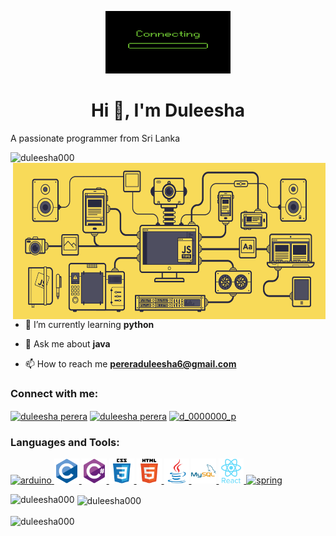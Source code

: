 <p align="center"><img  src="https://github.com/Duleesha000/Duleesha000/blob/main/connecting.gif" height="100" width="200"  /> 
<h1 align="center">Hi 👋, I'm Duleesha </h1
<h3 align="center">A passionate programmer from Sri Lanka</h3>

<p align="left"> <img src="https://komarev.com/ghpvc/?username=duleesha000&label=Profile%20views&color=0e75b6&style=flat" alt="duleesha000" /> 
  <img align="right" src="https://github.com/Duleesha000/Duleesha000/blob/main/e36ec678-7984-4cdd-8e4c-a3932772ff8e.gif" height="250" width="500" /> 
</p>

- 🌱 I’m currently learning **python**

- 💬 Ask me about **java**

- 📫 How to reach me **pereraduleesha6@gmail.com**
  
<h3 align="left">Connect with me:</h3>
<p align="left">
<a href="https://linkedin.com/in/duleesha perera" target="blank"><img align="center" src="https://raw.githubusercontent.com/rahuldkjain/github-profile-readme-generator/master/src/images/icons/Social/linked-in-alt.svg" alt="duleesha perera" height="30" width="40" /></a>
<a href="https://fb.com/duleesha perera" target="blank"><img align="center" src="https://raw.githubusercontent.com/rahuldkjain/github-profile-readme-generator/master/src/images/icons/Social/facebook.svg" alt="duleesha perera" height="30" width="40" /></a>
<a href="https://instagram.com/d_0000000_p" target="blank"><img align="center" src="https://raw.githubusercontent.com/rahuldkjain/github-profile-readme-generator/master/src/images/icons/Social/instagram.svg" alt="d_0000000_p" height="30" width="40" /></a>
</p>

<h3 align="left">Languages and Tools:</h3>
<p align="left"> <a href="https://www.arduino.cc/" target="_blank" rel="noreferrer"> <img src="https://cdn.worldvectorlogo.com/logos/arduino-1.svg" alt="arduino" width="40" height="40"/> </a> <a href="https://www.cprogramming.com/" target="_blank" rel="noreferrer"> <img src="https://raw.githubusercontent.com/devicons/devicon/master/icons/c/c-original.svg" alt="c" width="40" height="40"/> </a> <a href="https://www.w3schools.com/cs/" target="_blank" rel="noreferrer"> <img src="https://raw.githubusercontent.com/devicons/devicon/master/icons/csharp/csharp-original.svg" alt="csharp" width="40" height="40"/> </a> <a href="https://www.w3schools.com/css/" target="_blank" rel="noreferrer"> <img src="https://raw.githubusercontent.com/devicons/devicon/master/icons/css3/css3-original-wordmark.svg" alt="css3" width="40" height="40"/> </a> <a href="https://www.w3.org/html/" target="_blank" rel="noreferrer"> <img src="https://raw.githubusercontent.com/devicons/devicon/master/icons/html5/html5-original-wordmark.svg" alt="html5" width="40" height="40"/> </a> <a href="https://www.java.com" target="_blank" rel="noreferrer"> <img src="https://raw.githubusercontent.com/devicons/devicon/master/icons/java/java-original.svg" alt="java" width="40" height="40"/> </a> <a href="https://www.mysql.com/" target="_blank" rel="noreferrer"> <img src="https://raw.githubusercontent.com/devicons/devicon/master/icons/mysql/mysql-original-wordmark.svg" alt="mysql" width="40" height="40"/> </a> <a href="https://reactjs.org/" target="_blank" rel="noreferrer"> <img src="https://raw.githubusercontent.com/devicons/devicon/master/icons/react/react-original-wordmark.svg" alt="react" width="40" height="40"/> </a> <a href="https://spring.io/" target="_blank" rel="noreferrer"> <img src="https://www.vectorlogo.zone/logos/springio/springio-icon.svg" alt="spring" width="40" height="40"/> </a> </p>

<p><img align="left" src="https://github-readme-stats.vercel.app/api/top-langs?username=duleesha000&show_icons=true&locale=en&layout=compact" alt="duleesha000" /></p>

<p>&nbsp;<img align="center" src="https://github-readme-stats.vercel.app/api?username=duleesha000&show_icons=true&locale=en" alt="duleesha000" /></p>

<p><img align="center" src="https://github-readme-streak-stats.herokuapp.com/?user=duleesha000&" alt="duleesha000" /></p>

